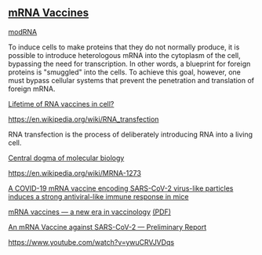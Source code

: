 <div class="menu-data" data-parent="#pages/blog/cv19/index"/></div>

## [mRNA Vaccines](https://en.wikipedia.org/wiki/RNA_vaccine)

[modRNA](https://en.wikipedia.org/wiki/Nucleoside-modified_messenger_RNA)

To induce cells to make proteins that they do not normally produce, it is 
possible to introduce heterologous mRNA into the cytoplasm of the cell, 
bypassing the need for transcription. In other words, a blueprint for foreign 
proteins is "smuggled" into the cells. To achieve this goal, however, one must 
bypass cellular systems that prevent the penetration and translation of foreign 
mRNA.

[Lifetime of RNA vaccines in cell?](https://en.wikipedia.org/wiki/Talk:RNA_vaccine#Life_time_of_of_RNA_vaccines_in_cell?)


https://en.wikipedia.org/wiki/RNA_transfection

RNA transfection is the process of deliberately introducing RNA into a 
living cell.


[Central dogma of molecular biology](https://en.wikipedia.org/wiki/Central_dogma_of_molecular_biology#Transfers_of_information_not_explicitly_covered_in_the_theory)


https://en.wikipedia.org/wiki/MRNA-1273















[A COVID-19 mRNA vaccine encoding SARS-CoV-2 virus-like particles induces a strong antiviral-like immune response in mice](https://www.nature.com/articles/s41422-020-00392-7)

[mRNA vaccines — a new era in vaccinology](https://www.nature.com/articles/nrd.2017.243) [(PDF)](https://www.nature.com/articles/nrd.2017.243.pdf)


[An mRNA Vaccine against SARS-CoV-2 — Preliminary Report](https://www.ncbi.nlm.nih.gov/pmc/articles/PMC7377258/)

https://www.youtube.com/watch?v=ywuCRVJVDqs
